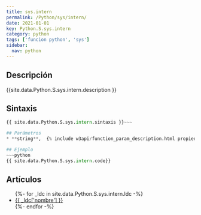 ```yaml
---
title: sys.intern
permalink: /Python/sys/intern/
date: 2021-01-01
key: Python.S.sys.intern
category: python
tags: ['funcion python', 'sys']
sidebar: 
  nav: python
---
```


## Descripción
{{site.data.Python.S.sys.intern.description }}

## Sintaxis
~~~python
{{ site.data.Python.S.sys.intern.sintaxis }}~~~

## Parámetros
* **string**,  {% include w3api/function_param_description.html propiedad=site.data.Python.S.sys.intern valor="string" %}

## Ejemplo
~~~python
{{ site.data.Python.S.sys.intern.code}}
~~~

## Artículos
<ul>
{%- for _ldc in site.data.Python.S.sys.intern.ldc -%}
   <li>
       <a href="{{_ldc['url'] }}">{{ _ldc['nombre'] }}</a>
   </li>
{%- endfor -%}
</ul>
